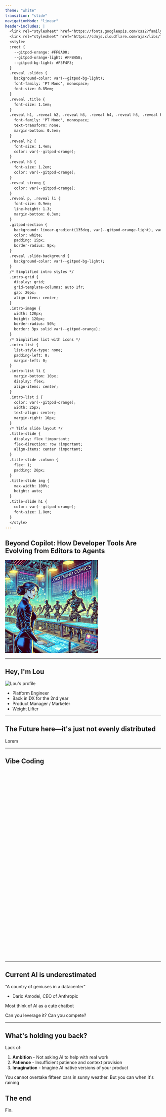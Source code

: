 ```yaml
---
theme: "white"
transition: "slide"
navigationMode: "linear"
header-includes: |
  <link rel="stylesheet" href="https://fonts.googleapis.com/css2?family=PT+Mono&display=swap">
  <link rel="stylesheet" href="https://cdnjs.cloudflare.com/ajax/libs/font-awesome/6.4.0/css/all.min.css">
  <style>
  :root {
    --gitpod-orange: #FF8A00;
    --gitpod-orange-light: #FFB45B;
    --gitpod-bg-light: #F5F4F3;
  }
  .reveal .slides {
    background-color: var(--gitpod-bg-light);
    font-family: 'PT Mono', monospace;
    font-size: 0.85em;
  }
  .reveal .title {
    font-size: 1.1em;
  }
  .reveal h1, .reveal h2, .reveal h3, .reveal h4, .reveal h5, .reveal h6 {
    font-family: 'PT Mono', monospace;
    text-transform: none;
    margin-bottom: 0.5em;
  }
  .reveal h2 {
    font-size: 1.4em;
    color: var(--gitpod-orange);
  }
  .reveal h3 {
    font-size: 1.2em;
    color: var(--gitpod-orange);
  }
  .reveal strong {
    color: var(--gitpod-orange);
  }
  .reveal p, .reveal li {
    font-size: 0.9em;
    line-height: 1.3;
    margin-bottom: 0.3em;
  }
  .gitpod-section {
    background: linear-gradient(135deg, var(--gitpod-orange-light), var(--gitpod-orange));
    color: white;
    padding: 15px;
    border-radius: 8px;
  }
  .reveal .slide-background {
    background-color: var(--gitpod-bg-light);
  }
  /* Simplified intro styles */
  .intro-grid {
    display: grid;
    grid-template-columns: auto 1fr;
    gap: 20px;
    align-items: center;
  }
  .intro-image {
    width: 120px;
    height: 120px;
    border-radius: 50%;
    border: 3px solid var(--gitpod-orange);
  }
  /* Simplified list with icons */
  .intro-list {
    list-style-type: none;
    padding-left: 0;
    margin-left: 0;
  }
  .intro-list li {
    margin-bottom: 10px;
    display: flex;
    align-items: center;
  }
  .intro-list i {
    color: var(--gitpod-orange);
    width: 25px;
    text-align: center;
    margin-right: 10px;
  }
  /* Title slide layout */
  .title-slide {
    display: flex !important;
    flex-direction: row !important;
    align-items: center !important;
  }
  .title-slide .column {
    flex: 1;
    padding: 20px;
  }
  .title-slide img {
    max-width: 100%;
    height: auto;
  }
  .title-slide h1 {
    color: var(--gitpod-orange);
    font-size: 1.8em;
  }
  </style>
---
```


## Beyond Copilot: How Developer Tools Are Evolving from Editors to Agents

<img src="./images/agents.png" width="300">

---

<h2>Hey, I'm <strong>Lou</strong></h2>

<div class="intro-grid">
  <img src="https://openupthecloud.com/wp-content/uploads/2020/10/lou.jpg" alt="Lou's profile" class="intro-image">
  
  <ul class="intro-list">
    <li><i class="fas fa-laptop-code"></i>Platform Engineer</li>
    <li><i class="fas fa-redo"></i>Back in DX for the 2nd year</li>
    <li><i class="fas fa-bullhorn"></i>Product Manager / Marketer</li>
    <li><i class="fas fa-dumbbell"></i>Weight Lifter</li>
  </ul>
</div>

<!-- ---

## Times are Changing

- Open with Cursor demo (Prompted? SDK with Devin?)
- AI or Die
  - The 1 person $1B company
  - A country of geniuses in a datacenter. Is your company positioned to take advantage of access to a country of geniuses in a datacenter?
- Vibe Coding
- I need to shock you -->

---

## The Future here—it's just not evenly distributed

Lorem

---

## Vibe Coding

<iframe data-src="https://www.youtube.com/embed/LR04bU_yV5k" width="100%" height="600" frameborder="0" allowfullscreen></iframe>

---

## Current AI is underestimated

"A country of geniuses in a datacenter"
- Dario Amodei, CEO of Anthropic

Most think of AI as a cute chatbot

Can you leverage it? Can you compete?

---

## What's holding you back?

Lack of: 

1. **Ambition** - Not asking AI to help with real work
2. **Patience** - Insufficient patience and context provision
3. **Imagination** - Imagine AI native versions of your product

You cannot overtake fifteen cars in sunny weather. But you can when it's raining

<!-- ---

## Tools Overview

- Gitpod
- Cursor
- Windsurf
- Devin
- Aider
- Cline
- Sourcegraph

---


## What is an Agent

---

## Agents vs Workflows

1. LLMs
   - ChatGPT
2. LLM in a loop
   - CrewAI examples
3. Memory (Letta)
   - Coding in preferences
   - Evolving over time
4. MCP (Anthropic)
   - Demo with GitHub and Asana

---

## You Must Get to the Aha Moment

- Overcome your own skepticism
- Accelerate everyone else around you

---

## What You Should Do

1. Learn the tools
   - Invest in LLM and GPTs
2. Invest in taste
   - Read books, learn art, strategy
3. Build a team of agents
   - Codify flows into agents
   - Trigger agents

--- -->

## The end

Fin.